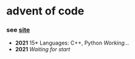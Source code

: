 # advent of code
### see [site](https://adventofcode.com/)
* **2021** 15\* Languages: C++, Python *Working...*
* **2021** *Waiting for start*
